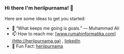 ### Hi there I'm heriipurnama! 👋 

<!--
**heriipurnama/heriipurnama** is a ✨ _special_ ✨ repository because its `README.md` (this file) appears on your GitHub profile.
-->
Here are some ideas to get you started:

- 🌱 “What keeps me going is goals.” ― Muhammad Ali
- 📫 How to reach me: [www.rumahinformatika.com](http://heriipurnama.ga) , [linkedIn](https://www.linkedin.com/in/heriipurnama)
- 🔭 Fun Fact: [heriipurnama](https://www.rumahinformatika.com)

